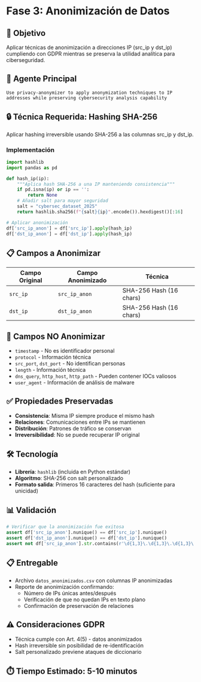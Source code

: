 # Fase 3: Anonimización de Datos

## 🎯 **Objetivo**
Aplicar técnicas de anonimización a direcciones IP (src_ip y dst_ip) cumpliendo con GDPR mientras se preserva la utilidad analítica para ciberseguridad.

## 🤖 **Agente Principal**
```
Use privacy-anonymizer to apply anonymization techniques to IP addresses while preserving cybersecurity analysis capability
```

## 🔒 **Técnica Requerida: Hashing SHA-256**
Aplicar hashing irreversible usando SHA-256 a las columnas src_ip y dst_ip.

### **Implementación**
```python
import hashlib
import pandas as pd

def hash_ip(ip):
    """Aplica hash SHA-256 a una IP manteniendo consistencia"""
    if pd.isna(ip) or ip == '':
        return None
    # Añadir salt para mayor seguridad
    salt = "cybersec_dataset_2025"
    return hashlib.sha256(f"{salt}{ip}".encode()).hexdigest()[:16]

# Aplicar anonimización
df['src_ip_anon'] = df['src_ip'].apply(hash_ip)
df['dst_ip_anon'] = df['dst_ip'].apply(hash_ip)
```

## 📋 **Campos a Anonimizar**
| Campo Original | Campo Anonimizado | Técnica |
|---------------|------------------|---------|
| `src_ip` | `src_ip_anon` | SHA-256 Hash (16 chars) |
| `dst_ip` | `dst_ip_anon` | SHA-256 Hash (16 chars) |

## 🚫 **Campos NO Anonimizar**
- `timestamp` - No es identificador personal
- `protocol` - Información técnica
- `src_port`, `dst_port` - No identifican personas
- `length` - Información técnica
- `dns_query`, `http_host`, `http_path` - Pueden contener IOCs valiosos
- `user_agent` - Información de análisis de malware

## ✅ **Propiedades Preservadas**
- **Consistencia**: Misma IP siempre produce el mismo hash
- **Relaciones**: Comunicaciones entre IPs se mantienen
- **Distribución**: Patrones de tráfico se conservan
- **Irreversibilidad**: No se puede recuperar IP original

## 🛠️ **Tecnología**
- **Librería**: `hashlib` (incluida en Python estándar)
- **Algoritmo**: SHA-256 con salt personalizado
- **Formato salida**: Primeros 16 caracteres del hash (suficiente para unicidad)

## 📊 **Validación**
```python
# Verificar que la anonimización fue exitosa
assert df['src_ip_anon'].nunique() == df['src_ip'].nunique()
assert df['dst_ip_anon'].nunique() == df['dst_ip'].nunique()
assert not df['src_ip_anon'].str.contains(r'\d{1,3}\.\d{1,3}\.\d{1,3}\.\d{1,3}').any()
```

## 📋 **Entregable**
- Archivo `datos_anonimizados.csv` con columnas IP anonimizadas
- Reporte de anonimización confirmando:
  - Número de IPs únicas antes/después
  - Verificación de que no quedan IPs en texto plano
  - Confirmación de preservación de relaciones

## ⚠️ **Consideraciones GDPR**
- Técnica cumple con Art. 4(5) - datos anonimizados
- Hash irreversible sin posibilidad de re-identificación
- Salt personalizado previene ataques de diccionario

## ⏱️ **Tiempo Estimado**: 5-10 minutos